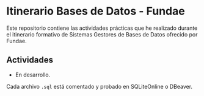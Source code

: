# Itinerario Bases de Datos - Fundae

Este repositorio contiene las actividades prácticas que he realizado durante el itinerario formativo de Sistemas Gestores de Bases de Datos ofrecido por Fundae.

## Actividades
- En desarrollo.
 
Cada archivo `.sql` está comentado y probado en SQLiteOnline o DBeaver.
